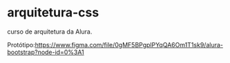 # arquitetura-css
curso de arquitetura da Alura. 

Protótipo:https://www.figma.com/file/0gMF5BPgplPYqQA6Om1T1sk9/alura-bootstrap?node-id=0%3A1
